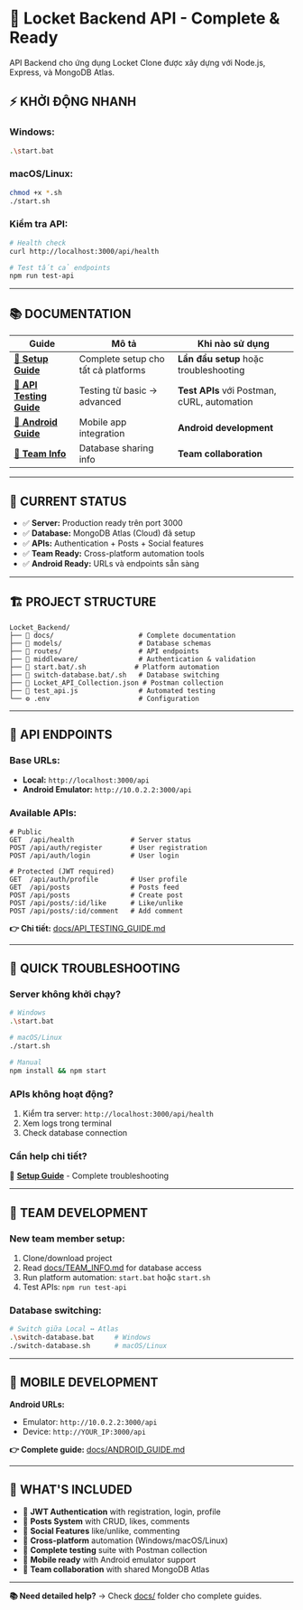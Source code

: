 ﻿# 🚀 Locket Backend API - Complete & Ready

API Backend cho ứng dụng Locket Clone được xây dựng với Node.js, Express, và MongoDB Atlas.

## ⚡ **KHỞI ĐỘNG NHANH**

### **Windows:**
```bash
.\start.bat
```

### **macOS/Linux:**
```bash
chmod +x *.sh
./start.sh
```

### **Kiểm tra API:**
```bash
# Health check
curl http://localhost:3000/api/health

# Test tất cả endpoints
npm run test-api
```

---

## 📚 **DOCUMENTATION**

| Guide | Mô tả | Khi nào sử dụng |
|-------|-------|------------------|
| **[📖 Setup Guide](docs/SETUP_GUIDE.md)** | Complete setup cho tất cả platforms | **Lần đầu setup** hoặc troubleshooting |
| **[🧪 API Testing Guide](docs/API_TESTING_GUIDE.md)** | Testing từ basic → advanced | **Test APIs** với Postman, cURL, automation |
| **[📱 Android Guide](docs/ANDROID_GUIDE.md)** | Mobile app integration | **Android development** |
| **[👥 Team Info](docs/TEAM_INFO.md)** | Database sharing info | **Team collaboration** |

---

## 🎯 **CURRENT STATUS**

- ✅ **Server:** Production ready trên port 3000
- ✅ **Database:** MongoDB Atlas (Cloud) đã setup 
- ✅ **APIs:** Authentication + Posts + Social features
- ✅ **Team Ready:** Cross-platform automation tools
- ✅ **Android Ready:** URLs và endpoints sẵn sàng

---

## 🏗️ **PROJECT STRUCTURE**

```
Locket_Backend/
├── 📁 docs/                     # Complete documentation
├── 📁 models/                   # Database schemas
├── 📁 routes/                   # API endpoints
├── 📁 middleware/               # Authentication & validation
├── 🚀 start.bat/.sh            # Platform automation
├── 🔄 switch-database.bat/.sh   # Database switching
├── 📱 Locket_API_Collection.json # Postman collection
├── 🧪 test_api.js               # Automated testing
└── ⚙️ .env                      # Configuration
```

---

## 🔗 **API ENDPOINTS**

### **Base URLs:**
- **Local:** `http://localhost:3000/api`
- **Android Emulator:** `http://10.0.2.2:3000/api`

### **Available APIs:**
```http
# Public
GET  /api/health              # Server status
POST /api/auth/register       # User registration
POST /api/auth/login          # User login

# Protected (JWT required)
GET  /api/auth/profile        # User profile
GET  /api/posts               # Posts feed
POST /api/posts               # Create post
POST /api/posts/:id/like      # Like/unlike
POST /api/posts/:id/comment   # Add comment
```

**👉 Chi tiết:** [docs/API_TESTING_GUIDE.md](docs/API_TESTING_GUIDE.md)

---

## 🚨 **QUICK TROUBLESHOOTING**

### **Server không khởi chạy?**
```bash
# Windows
.\start.bat

# macOS/Linux
./start.sh

# Manual
npm install && npm start
```

### **APIs không hoạt động?**
1. Kiểm tra server: `http://localhost:3000/api/health`
2. Xem logs trong terminal
3. Check database connection

### **Cần help chi tiết?**
📖 **[Setup Guide](docs/SETUP_GUIDE.md)** - Complete troubleshooting

---

## 🤝 **TEAM DEVELOPMENT**

### **New team member setup:**
1. Clone/download project
2. Read [docs/TEAM_INFO.md](docs/TEAM_INFO.md) for database access
3. Run platform automation: `start.bat` hoặc `start.sh`
4. Test APIs: `npm run test-api`

### **Database switching:**
```bash
# Switch giữa Local ↔ Atlas
.\switch-database.bat     # Windows
./switch-database.sh      # macOS/Linux
```

---

## 📱 **MOBILE DEVELOPMENT**

**Android URLs:**
- Emulator: `http://10.0.2.2:3000/api`
- Device: `http://YOUR_IP:3000/api`

**👉 Complete guide:** [docs/ANDROID_GUIDE.md](docs/ANDROID_GUIDE.md)

---

## 🎉 **WHAT'S INCLUDED**

- 🔐 **JWT Authentication** with registration, login, profile
- 📸 **Posts System** with CRUD, likes, comments
- 👥 **Social Features** like/unlike, commenting
- 🔄 **Cross-platform** automation (Windows/macOS/Linux)
- 🧪 **Complete testing** suite with Postman collection
- 📱 **Mobile ready** with Android emulator support
- 👥 **Team collaboration** with shared MongoDB Atlas

---

**📚 Need detailed help?** → Check [docs/](docs/) folder cho complete guides.
